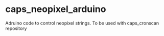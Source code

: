 # caps_neopixel_arduino

Adruino code to control neopixel strings. To be used with caps_cronscan repository